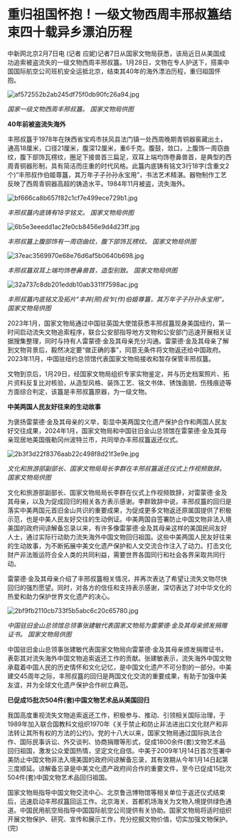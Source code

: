 # 重归祖国怀抱！一级文物西周丰邢叔簋结束四十载异乡漂泊历程

中新网北京2月7日电 (记者
应妮)记者7日从国家文物局获悉，该局近日从美国成功追索被盗流失的一级文物西周丰邢叔簋。1月28日，文物在专人护送下，搭乘中国国际航空公司班机安全运抵北京，结束其40年的海外漂泊历程，重归祖国怀抱。

![af572552b2ab245df75f0db90fc26a94.jpg](https://raw.githubusercontent.com/qqhsx/qqnews_image/main/2024/02/07/重归祖国怀抱！一级文物西周丰邢叔簋结束四十载异乡漂泊历程/af572552b2ab245df75f0db90fc26a94.jpg)

_国家一级文物西周丰邢叔簋。 国家文物局供图_

**40年前被盗流失海外**

丰邢叔簋于1978年在陕西省宝鸡市扶风县法门镇一处西周晚期青铜器窖藏出土，通高18厘米，口径21厘米，腹深12厘米，重6千克。腹鼓，敛口，上腹饰一周窃曲纹，腹下部饰瓦楞纹，圈足下接兽首三扁足，双耳上端均饰卷鼻兽首，是典型的西周青铜器形制，具有简洁而庄重的时代风格。此簋内底铸有铭文3行18字(含重文2个)“丰邢叔作伯姬尊簋，其万年子子孙孙永宝用”，书法艺术精湛。器物制作工艺反映了西周青铜器高超的铸造水平。1984年11月被盗，流失海外。

![bf666ca8b657f82c1cf7e499ece729b1.jpg](https://raw.githubusercontent.com/qqhsx/qqnews_image/main/2024/02/07/重归祖国怀抱！一级文物西周丰邢叔簋结束四十载异乡漂泊历程/bf666ca8b657f82c1cf7e499ece729b1.jpg)

 _丰邢叔簋内底铸有18字铭文。 国家文物局供图_

![6b5e3eeedd1ac2fe0cb8456e9d4d23ff.jpg](https://raw.githubusercontent.com/qqhsx/qqnews_image/main/2024/02/07/重归祖国怀抱！一级文物西周丰邢叔簋结束四十载异乡漂泊历程/6b5e3eeedd1ac2fe0cb8456e9d4d23ff.jpg)

_丰邢叔簋上腹部饰有一周窃曲纹，腹下部饰瓦楞纹。 国家文物局供图_

![37eac3569970e68e76d6af5b0640b698.jpg](https://raw.githubusercontent.com/qqhsx/qqnews_image/main/2024/02/07/重归祖国怀抱！一级文物西周丰邢叔簋结束四十载异乡漂泊历程/37eac3569970e68e76d6af5b0640b698.jpg)

 _丰邢叔簋双耳上端均饰卷鼻兽首，造型别致。 国家文物局供图_

![32a737c8db201eddb10ab3311f7598ac.jpg](https://raw.githubusercontent.com/qqhsx/qqnews_image/main/2024/02/07/重归祖国怀抱！一级文物西周丰邢叔簋结束四十载异乡漂泊历程/32a737c8db201eddb10ab3311f7598ac.jpg)

_丰邢叔簋内底铭文及拓片“丰丼(邢)叔乍(作)伯姬尊簋，其万年子子孙孙永宝用”。 国家文物局供图_

2023年1月，国家文物局通过中国驻英国大使馆获悉丰邢叔簋现身美国纽约，第一时间启动流失文物追索程序，联合公安部指导地方文物和公安部门迅速开展相关证据搜集整理，同时与持有人雷蒙德·金及其母亲充分沟通。雷蒙德·金及其母亲了解到文物背景后，毅然决定要“做正确的事”，同意无条件将文物返还给中国政府。2023年11月，中国驻纽约总领馆代表国家文物局接收和暂存保管丰邢叔簋。

文物到京后，1月29日，经国家文物局组织专家实物鉴定，并与历史档案照片、拓片资料反复比对核验，从造型风格、装饰工艺、铭文书体、锈蚀面貌、伤残痕迹等方面综合判定，该簋是丰邢叔簋原器，为一级文物。

**中美两国人民友好往来的生动故事**

为褒扬雷蒙德·金及其母亲的义举，彰显中美两国文化遗产保护合作和两国人民友好交往成果，2024年1月，国家文物局和中国驻旧金山总领馆在雷蒙德·金及其母亲现居地美国俄勒冈州波特兰市，共同举办丰邢叔簋返还仪式。

![2b3f3d22f8376aab22c498f8d21f3e9e.jpg](https://raw.githubusercontent.com/qqhsx/qqnews_image/main/2024/02/07/重归祖国怀抱！一级文物西周丰邢叔簋结束四十载异乡漂泊历程/2b3f3d22f8376aab22c498f8d21f3e9e.jpg)

_文化和旅游部副部长、国家文物局局长李群在丰邢叔簋返还仪式上作视频致辞。 国家文物局供图_

文化和旅游部副部长、国家文物局局长李群在仪式上作视频致辞，对雷蒙德·金及其母亲，以及为促成回归的相关各方表示感谢。李群致辞中说，丰邢叔簋的回归是落实中美两国元首旧金山共识的重要成果，为促成更多文物返还原属国提供了积极示范，也是中美人民友好交往的生动例证。中美两国自签署防止中国文物非法入境美国的政府间谅解备忘录以来，有许多像雷蒙德·金及其母亲这样的美国民间友好人士，通过实际行动助力流失海外中国文物回归祖国。这些中美两国人民友好往来的生动故事，为不断拓展中美文化遗产保护和人文交流合作注入了动力。打击文化财产非法贩运符合全人类的共同利益，需要世界各国同行和社会各界采取共同行动。

雷蒙德·金及其母亲介绍了丰邢叔簋相关情况，并再次表达了希望让流失文物尽快回归的强烈愿望。同时，对各方的信任和支持表示感谢，深切表达了对中华文化的热爱和助力保护世界文化遗产的决心。

![2bf9fb2110cb733f5b5abc6c20c65780.jpg](https://raw.githubusercontent.com/qqhsx/qqnews_image/main/2024/02/07/重归祖国怀抱！一级文物西周丰邢叔簋结束四十载异乡漂泊历程/2bf9fb2110cb733f5b5abc6c20c65780.jpg)

_中国驻旧金山总领馆总领事张建敏代表国家文物局为雷蒙德·金及其母亲颁发捐赠证书。 国家文物局供图_

中国驻旧金山总领事张建敏代表国家文物局向雷蒙德·金及其母亲颁发捐赠证书，表彰其对流失海外中国文物追索返还工作的贡献。张建敏表示，流失海外中国文物承载着中国人民的历史情怀和文化记忆，是中国文化遗产不可分割的一部分。中美建交45周年之际，丰邢叔簋的回归是两国文化交流的重要成果，有助于加强中美友谊，并为全球文化遗产保护合作树立典范。

**已促成15批次504件(套)中国文物艺术品从美国回归**

我国高度重视流失文物追索返还工作，积极参与、推动、引领相关国际治理，于1989年加入联合国教科文组织1970年《关于禁止和防止非法进出口文化财产和非法转让其所有权的方法的公约》。党的十八大以来，国家文物局通过国际执法合作、国际民事诉讼、外交谈判、协商捐赠等形式，促成1800余件(套)文物艺术品回归祖国，激发公众爱国热情，坚定文化自信。中美于2009年1月14日首次签署中美防止中国文物非法入境美国的政府间谅解备忘录，其有效期从今年1月14日起第三度顺延。谅解备忘录是中美文化遗产政府间合作的重要文件，至今已促成15批次504件(套)中国文物艺术品回归祖国。

国家文物局指导中国文物交流中心、北京鲁迅博物馆等相关单位于返还仪式结束后，迅速启动丰邢叔簋回运工作。北京海关、首都机场海关为文物入境提供绿色通道。中国民用航空局指导中国国际航空公司提供有关协助。国家文物局将适时组织开展文物保护、研究、宣传和展示工作，充分挖掘文物价值，切实加强文物保护。(完)

